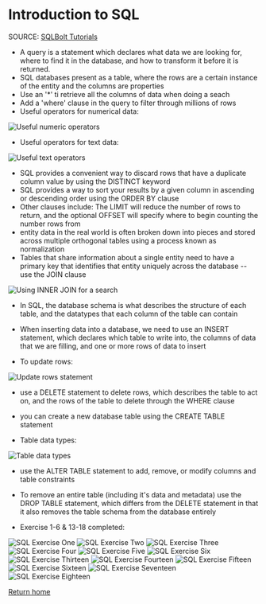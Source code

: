 # Introduction to SQL

SOURCE: [SQLBolt Tutorials](https://sqlbolt.com/)

- A query is a statement which declares what data we are looking for, where to find it in the database, and how to transform it before it is returned.
- SQL databases present as a table, where the rows are a certain instance of the entity and the columns are properties
- Use an '*' ti retrieve all the columns of data when doing a seach
- Add a 'where' clause in the query to filter through millions of rows
- Useful operators for numerical data:

![Useful numeric operators](/img/sql-search-keywords.png)

- Useful operators for text data:

![Useful text operators](/img/sql-text-operators.png)

- SQL provides a convenient way to discard rows that have a duplicate column value by using the DISTINCT keyword
- SQL provides a way to sort your results by a given column in ascending or descending order using the ORDER BY clause
- Other clauses include: The LIMIT will reduce the number of rows to return, and the optional OFFSET will specify where to begin counting the number rows from
- entity data in the real world is often broken down into pieces and stored across multiple orthogonal tables using a process known as normalization
- Tables that share information about a single entity need to have a primary key that identifies that entity uniquely across the database -- use the JOIN clause

![Using INNER JOIN for a search](/img/search-with-inner-join.png)

- In SQL, the database schema is what describes the structure of each table, and the datatypes that each column of the table can contain

- When inserting data into a database, we need to use an INSERT statement, which declares which table to write into, the columns of data that we are filling, and one or more rows of data to insert

- To update rows:

![Update rows statement](/img/update-statement-sql.png)

- use a DELETE statement to delete rows, which describes the table to act on, and the rows of the table to delete through the WHERE clause
- you can create a new database table using the CREATE TABLE statement

- Table data types:

![Table data types](/img/sql-table-date-types.png)

- use the ALTER TABLE statement to add, remove, or modify columns and table constraints
- To remove an entire table (including it's data and metadata) use the DROP TABLE statement, which differs from the DELETE statement in that it also removes the table schema from the database entirely

- Exercise 1-6 & 13-18 completed:

![SQL Exercise One](/img/sql-one.png)
![SQL Exercise Two](/img/sql-two.png)
![SQL Exercise Three](/img/sql-three.png)
![SQL Exercise Four](/img/sql-four.png)
![SQL Exercise Five](/img/sql-five.png)
![SQL Exercise Six](/img/sql-six.png)
![SQL Exercise Thirteen](/img/sql-thirteen.png)
![SQL Exercise Fourteen](/img/sql-fourteen.png)
![SQL Exercise Fifteen](/img/sql-fifteen.png)
![SQL Exercise Sixteen](/img/sql-sixteen.png)
![SQL Exercise Seventeen](/img/sql-seventeen.png)
![SQL Exercise Eighteen](/img/sql-eighteen.png)

[Return home](https://khofstetter94.github.io/reading-notes/)
